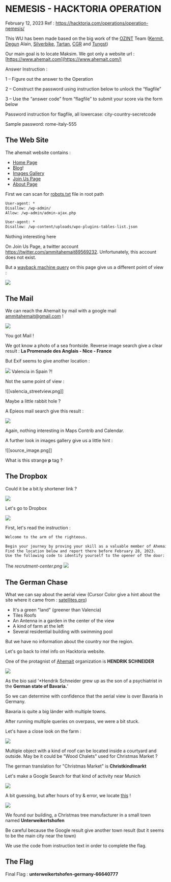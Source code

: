 # NEMESIS - HACKTORIA OPERATION

February 12, 2023 Ref : https://hacktoria.com/operations/operation-nemesis/

This WU has been made based on the big work of the [OZINT](https://www.ozint.eu) Team ([Kermit](https://ozint.eu/ozinter/1/), [Degun](https://ozint.eu/ozinter/42/) Alain, [Silverbike](https://ozint.eu/ozinter/13/), [Tartan](https://ozint.eu/ozinter/201/), [CGR](https://ozint.eu/ozinter/66/) and [Tungst](https://ozint.eu/ozinter/102/))

Our main goal is to locate Maksim. We got only a website url : [https://www.ahemait.com](https://www.ahemait.com/)

Answer Instruction :

1 – Figure out the answer to the Operation

2 – Construct the password using instruction below to unlock the “flagfile”

3 – Use the “answer code” from “flagfile” to submit your score via the form below

Password instruction for flagfile, all lowercase: city-country-secretcode

Sample password: rome-italy-555

## The Web Site

The ahemait website contains :

- [Home Page](https://ahemait.com/)
- [Blog](https://ahemait.com/category/blog/)!
- [Images Gallery](https://ahemait.com/images/)
- [Join Us Page](https://ahemait.com/join-us/)
- [About Page](https://dbpedia.org/page/Ammit)

First we can scan for [robots.txt](https://ahemait.com/robots.txt) file in root path

```robots.txt
User-agent: *
Disallow: /wp-admin/
Allow: /wp-admin/admin-ajax.php

User-agent: *
Disallow: /wp-content/uploads/wpo-plugins-tables-list.json
```
Nothing interesting here

On Join Us Page, a twitter account https://twitter.com/ammitahemait89569232. Unfortunately, this account does not exist.

But a [wayback machine query](https://web.archive.org/web/*/https://ahemait.com/join-us/) on this page give us a different point of view :

![](wayback_gmail.png)

## The Mail

We can reach the Ahemait by mail with a google mail ammitahemait@gmail.com !

![](epieos_ammithemait.png)

You got Mail !

We got know a photo of a sea frontside.  Reverse image search give a clear result : **La Promenade des Anglais - Nice - France**

But Exif seems to give another location :

![](valencia_exif.png)
Valencia in Spain ?!

Not the same point of view :

![[valencia_streetview.png]]

Maybe a little rabbit hole ?

A Epieos mail search give this result :

![](Mail_Nice.png)

Again, nothing interesting in Maps Contrib and Calendar.

A further look in images gallery give us a little hint :

![[source_image.png]]

What is this strange **p** tag ? 

## The Dropbox

Could it be a bit.ly shortener link ?

![](bitly_detail.png)

Let's go to Dropbox

![](dropbox_content.png)

First, let's read the instruction :

```instructions.txt
Welcome to the arm of the righteous.

Begin your journey by proving your skill as a valuable member of Ahemait.  
Find the location below and report there before February 28, 2023.
Use the following code to identify yourself to the opener of the door: 66640777
```

The *recrutment-center.png*
![](aerial_view.png)

## The German Chase

What we can say about the aerial view (Cursor Color give a hint about the site where it came from : [satellites.pro](https://satellites.pro/))

- It's a green "land" (greener than Valencia)
- Tiles Roofs
- An Antenna in a garden in the center of the view
- A kind of farm at the left
- Several residential building with swimming pool

But we have no information about the country nor the region.

Let's go back to intel info on Hacktoria website.

One of the protagnist of [Ahemait](https://hacktoria.com/ahemait/) organization is **HENDRIK SCHNEIDER**

![](hendriks.png)

As the bio said '*Hendrik Schneider grew up as the son of a psychiatrist in the **German state of Bavaria.**'

So we can determine with confidence that the aerial view is over Bavaria in Germany.

Bavaria is quite a big länder with multiple towns.

After running multiple queries on overpass, we were a bit stuck.

Let's have a close look on the farm :

![](aerial_chalet.png)

Multiple object with a kind of roof can be located inside a courtyard and outside. May be it could be "Wood Chalets" used for Christmas Market ?

The german translation for "Christmas Market" is **Christkindlmarkt**

Let's make a Google Search for that kind of activity near Munich

![](google_christmas.png)

A bit guessing, but after hours of try & error, we locate [this](https://www.google.com/maps/place/Christkindlmarkt+von+Unterweikertshofen/@48.3315151,11.2718196,197m/data=!3m1!1e3!4m9!1m2!2m1!1s+Christkindlmarkt!3m5!1s0x479e887a080302a7:0x6337d71d2b775a04!8m2!3d48.3314897!4d11.2731059!15sChBDaHJpc3RraW5kbG1hcmt0WhIiEGNocmlzdGtpbmRsbWFya3SSARBjaHJpc3RtYXNfbWFya2V0mgEjQ2haRFNVaE5NRzluUzBWSlEwRm5TVVF0Y1Y5VFZGbEJFQUXgAQA) !

![](real_google_aerial_view.png)

We found our building, a Christmas tree manufacturer in a small town named **Unterweikertshofen**

Be careful because the Google result give another town result (but it seems to be the main city near the town)

We use the code from instruction text in order to complete the flag.

## The Flag

Final Flag :
**unterweikertshofen-germany-66640777**








